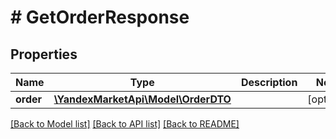 # # GetOrderResponse

## Properties

Name | Type | Description | Notes
------------ | ------------- | ------------- | -------------
**order** | [**\YandexMarketApi\Model\OrderDTO**](OrderDTO.md) |  | [optional]

[[Back to Model list]](../../README.md#models) [[Back to API list]](../../README.md#endpoints) [[Back to README]](../../README.md)
